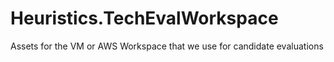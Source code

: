 # Heuristics.TechEvalWorkspace
Assets for the VM or AWS Workspace that we use for candidate evaluations
